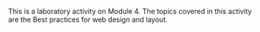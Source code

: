 This is a laboratory activity on Module 4.
The topics covered in this activity are the Best practices for web design and layout.

